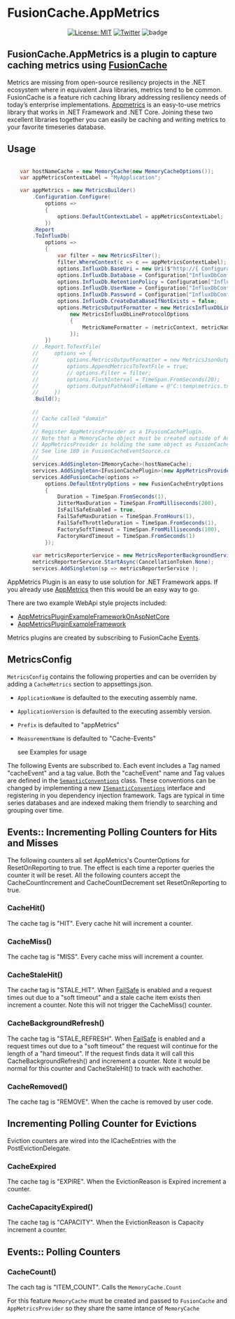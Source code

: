 # FusionCache.AppMetrics

<div align="center">

[![License: MIT](https://img.shields.io/badge/license-MIT-blue.svg)](https://opensource.org/licenses/MIT)
[![Twitter](https://img.shields.io/twitter/url/http/shields.io.svg?style=flat&logo=twitter)](https://twitter.com/intent/tweet?hashtags=fusioncache,caching,cache,dotnet,oss,csharp,appmetrics&text=🚀+FusionCache+Metrics+Plugin:+a+new+FusionCache+metrics+plugin+based+on+AppMetrics&url=https%3A%2F%2Fgithub.com%2Fjoeshook%2FZiggyCreatures.FusionCache.Metrics&via=josephshook)
![badge](https://img.shields.io/endpoint?url=https://gist.githubusercontent.com/JoeShook/59e2f3ef3dddc3f86e372c161ea501cc/raw/FusionCache.AppMetrics.Plugin-code-coverage.json)
</div>

## FusionCache.AppMetrics is a plugin to capture caching metrics using [FusionCache](https://github.com/jodydonetti/ZiggyCreatures.FusionCache)

Metrics are missing from open-source resiliency projects in the .NET ecosystem where in equivalent Java libraries, metrics tend to be common.  FusionCache is a feature rich caching library addressing resiliency needs of today’s enterprise implementations.  [Appmetrics](https://github.com/AppMetrics/AppMetrics) is an easy-to-use metrics library that works in .NET Framework and .NET Core.  Joining these two excellent libraries together you can easily be caching and writing metrics to your favorite timeseries database.

## Usage

```csharp

    var hostNameCache = new MemoryCache(new MemoryCacheOptions());
    var appMetricsContextLabel = "MyApplication";

    var appMetrics = new MetricsBuilder()
        .Configuration.Configure(
            options =>
            {
                options.DefaultContextLabel = appMetricsContextLabel;
            })
        .Report
        .ToInfluxDb(
            options =>
            {
                var filter = new MetricsFilter();
                filter.WhereContext(c => c == appMetricsContextLabel); //remove default AppMetrics metrics.
                options.InfluxDb.BaseUri = new Uri($"http://{ Configuration["InfluxDbConfig.Host"] }:{ Configuration["InfluxDbConfig.Port"] }");
                options.InfluxDb.Database = Configuration["InfluxDbConfig.Database"];
                options.InfluxDb.RetentionPolicy = Configuration["InfluxDbConfig.RetentionPolicy"];
                options.InfluxDb.UserName = Configuration["InfluxDbConfig.Username"];
                options.InfluxDb.Password = Configuration["InfluxDbConfig.Password"];
                options.InfluxDb.CreateDataBaseIfNotExists = false;
                options.MetricsOutputFormatter = new MetricsInfluxDbLineProtocolOutputFormatter(
                    new MetricsInfluxDbLineProtocolOptions
                    {
                        MetricNameFormatter = (metricContext, metricName) => $"{appMetricsContextLabel}_{metricContext}"
                    });
            })
        // .Report.ToTextFile(
        //     options => {
        //         options.MetricsOutputFormatter = new MetricsJsonOutputFormatter();
        //         options.AppendMetricsToTextFile = true;
        //         // options.Filter = filter;
        //         options.FlushInterval = TimeSpan.FromSeconds(20);
        //         options.OutputPathAndFileName = @"C:\temp\metrics.txt";
        //     })
        .Build();
        
        //
        // Cache called "domain"
        //
        // Register AppMetricsProvider as a IFusionCachePlugin.
        // Note that a MemoryCache object must be created outside of AddFusionCache extension method so that
        // AppMetricsProvider is holding the same object as FusionCache to enabled cache count reporting.
        // See line 180 in FusionCacheEventSource.cs
        //
        services.AddSingleton<IMemoryCache>(hostNameCache);
        services.AddSingleton<IFusionCachePlugin>(new AppMetricsProvider("domain", appMetrics, hostNameCache));
        services.AddFusionCache(options =>
            options.DefaultEntryOptions = new FusionCacheEntryOptions
            {
                Duration = TimeSpan.FromSeconds(1),
                JitterMaxDuration = TimeSpan.FromMilliseconds(200),
                IsFailSafeEnabled = true,
                FailSafeMaxDuration = TimeSpan.FromHours(1),
                FailSafeThrottleDuration = TimeSpan.FromSeconds(1),
                FactorySoftTimeout = TimeSpan.FromMilliseconds(100), 
                FactoryHardTimeout = TimeSpan.FromSeconds(1)
            });
                
        var metricsReporterService = new MetricsReporterBackgroundService(appMetrics, appMetrics.Options, appMetrics.Reporters);
        metricsReporterService.StartAsync(CancellationToken.None);
        services.AddSingleton(sp => metricsReporterService );
```

AppMetrics Plugin is an easy to use solution for .NET Framework apps.  If you already use [AppMetrics](https://github.com/AppMetrics/AppMetrics) then this would be an easy way to go.  

There are two example WebApi style projects included:

- [AppMetricsPluginExampleFrameworkOnAspNetCore](../../../examples/AppMetricsPluginExampleFrameworkOnAspNetCore)
- [AppMetricsPluginExampleFramework](../../../examples/AppMetricsPluginExampleFramework)

Metrics plugins are created by subscribing to FusionCache [Events](https://github.com/jodydonetti/ZiggyCreatures.FusionCache/blob/cecba47e773d799a6b978d43858915cc8fb018d8/docs/Events.md).

## MetricsConfig
`MetricsConfig` contains the following properties and can be overriden by adding a `CacheMetrics` section to appsettings.json.  

- `ApplicationName` is defaulted to the executing assembly name.
- `ApplicationVersion` is defaulted to the executing assembly version.
- `Prefix` is defaulted to "appMetrics"
- `MeasurementName` is defaulted to "Cache-Events"
  
  see Examples for usage

The following Events are subscribed to.  Each event includes a Tag named "cacheEvent" and a tag value.  Both the "cacheEvent" name and Tag values are defined in the [`SemanticConventions`](../../FusionCache.Plugins.Metrics.Core/SemanticConventions.cs) class.  These conventions can be changed by implementing a new [`ISemanticConventions`](../../FusionCache.Plugins.Metrics.Core/ISemanticConventions.cs) interface and registering in you dependency injection framework.  Tags are typical in time series databases and are indexed making them friendly to searching and grouping over time.  

## Events:: Incrementing Polling Counters for Hits and Misses

The following counters all set AppMetrics's CounterOptions for ResetOnReporting to true.  The effect is each time a reporter queries the counter it will be reset.  All the following counters accept the  CacheCountIncrement and CacheCountDecrement set ResetOnReporting to true.

### CacheHit()

The cache tag is "HIT".  Every cache hit will increment a counter.

### CacheMiss()

The cache tag is "MISS".  Every cache miss will increment a counter.

### CacheStaleHit()

The cache tag is "STALE_HIT".  When [FailSafe](https://github.com/jodydonetti/ZiggyCreatures.FusionCache/blob/main/docs/Timeouts.md) is enabled and a request times out due to a "soft timeout" and a stale cache item exists then increment a counter.  Note this will not trigger the CacheMiss() counter.  

### CacheBackgroundRefresh()

The cache tag is "STALE_REFRESH".  When [FailSafe](https://github.com/jodydonetti/ZiggyCreatures.FusionCache/blob/main/docs/Timeouts.md) is enabled and a request times out due to a "soft timeout" the request will continue for the length of a "hard timeout".  If the request finds data it will call this CacheBackgroundRefresh() and increment a counter.  Note it would be normal for this counter and CacheStaleHit() to track with eachother.

### CacheRemoved()

The cache tag is "REMOVE".  When the cache is removed by user code.

## Incrementing Polling Counter for Evictions

Eviction counters are wired into the ICacheEntries with the PostEvictionDelegate.  

### CacheExpired

The cache tag is "EXPIRE".  When the EvictionReason is Expired increment a counter.

### CacheCapacityExpired()

The cache tag is "CAPACITY".  When the EvictionReason is Capacity increment a counter.

## Events:: Polling Counters

### CacheCount()

The cach tag is "ITEM_COUNT".  Calls the `MemoryCache.Count`

For this feature `MemoryCache` must be created and passed to `FusionCache` and `AppMetricsProvider` so they share the same intance of `MemoryCache`

